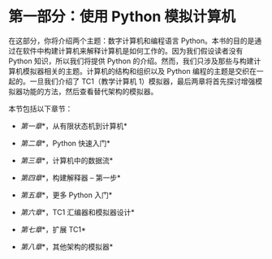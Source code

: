 # 第一部分：使用 Python 模拟计算机

在这部分，你将介绍两个主题：数字计算机和编程语言 Python。本书的目的是通过在软件中构建计算机来解释计算机是如何工作的。因为我们假设读者没有 Python 知识，所以我们将提供 Python 的介绍。然而，我们只涉及那些与构建计算机模拟器相关的主题。计算机的结构和组织以及 Python 编程的主题是交织在一起的。一旦我们介绍了 TC1（教学计算机 1）模拟器，最后两章将首先探讨增强模拟器功能的方法，然后查看替代架构的模拟器。

本节包括以下章节：

+   *第一章**，从有限状态机到计算机*

+   *第二章**，Python 快速入门*

+   *第三章**，计算机中的数据流*

+   *第四章**，构建解释器 – 第一步*

+   *第五章**，更多 Python 入门*

+   *第六章**，TC1 汇编器和模拟器设计*

+   *第七章**，扩展 TC1*

+   *第八章**，其他架构的模拟器*
